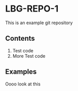 # LBG-REPO-1
This is an example git repository
## Contents
1. Test code
2. More Test code

## Examples
Oooo look at this
